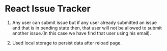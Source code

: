# React Issue Tracker

1. Any user can submit issue but if any user already submitted an issue and that is in pending state then, that user will not be allowed to submit another issue.(In this case we have find that user using his email).

2. Used local storage to persist data after reload page.
